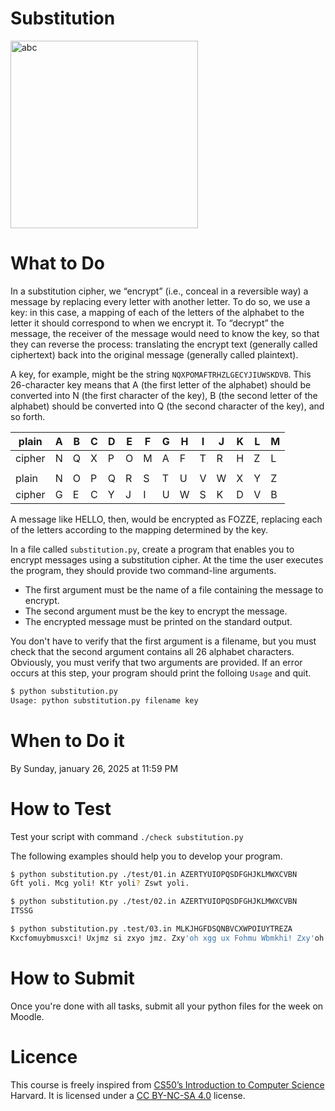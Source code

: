 # Substitution

<img src="https://images.saymedia-content.com/.image/c_limit%2Ccs_srgb%2Cq_auto:eco%2Cw_672/MTc0NDYwNzg4ODA2MTk4OTE4/top-insane-magic-the-gathering-cards.webp" alt="abc" width="300">

# What to Do

In a substitution cipher, we “encrypt” (i.e., conceal in a reversible way) a message by replacing every letter with another letter. To do so, we use a key: in this case, a mapping of each of the letters of the alphabet to the letter it should correspond to when we encrypt it. To “decrypt” the message, the receiver of the message would need to know the key, so that they can reverse the process: translating the encrypt text (generally called ciphertext) back into the original message (generally called plaintext).

A key, for example, might be the string `NQXPOMAFTRHZLGECYJIUWSKDVB`. This 26-character key means that A (the first letter of the alphabet) should be converted into N (the first character of the key), B (the second letter of the alphabet) should be converted into Q (the second character of the key), and so forth.

|plain|A|B|C|D|E|F|G|H|I|J|K|L|M|
|-|-|-|-|-|-|-|-|-|-|-|-|-|-|
|cipher|N|Q|X|P|O|M|A|F|T|R|H|Z|L|
| | | | | | | | | | | | | | |
|plain|N|O|P|Q|R|S|T|U|V|W|X|Y|Z|
|cipher|G|E|C|Y|J|I|U|W|S|K|D|V|B|

A message like HELLO, then, would be encrypted as FOZZE, replacing each of the letters according to the mapping determined by the key.

In a file called `substitution.py`, create a program that enables you to encrypt messages using a substitution cipher. At the time the user executes the program, they should provide two command-line arguments. 
- The first argument must be the name of a file containing the message to encrypt. 
- The second argument must be the key to encrypt the message.
- The encrypted message must be printed on the standard output.

You don't have to verify that the first argument is a filename, but you must check that the second
argument contains all 26 alphabet characters. Obviously, you must verify that two arguments are provided.
If an error occurs at this step, your program should print the folloing `Usage` and quit.

```bash
$ python substitution.py
Usage: python substitution.py filename key
```

# When to Do it

By Sunday, january 26, 2025 at 11:59 PM

# How to Test

Test your script with command `./check substitution.py`

The following examples should help you to develop your program.

```bash
$ python substitution.py ./test/01.in AZERTYUIOPQSDFGHJKLMWXCVBN
Gft yoli. Mcg yoli! Ktr yoli? Zswt yoli.
```

```bash
$ python substitution.py ./test/02.in AZERTYUIOPQSDFGHJKLMWXCVBN
ITSSG
```

```bash
$ python substitution.py .test/03.in MLKJHGFDSQNBVCXWPOIUYTREZA
Kxcfomuybmusxci! Uxjmz si zxyo jmz. Zxy'oh xgg ux Fohmu Wbmkhi! Zxy'oh xgg mcj mrmz!
```
# How to Submit

Once you're done with all tasks, submit all your python files for the week on Moodle.

# Licence

This course is freely inspired from [CS50’s Introduction to Computer Science](https://cs50.harvard.edu/x/2025/) Harvard. It is licensed under a [CC BY-NC-SA 4.0](https://creativecommons.org/licenses/by-nc-sa/4.0/) license. 

